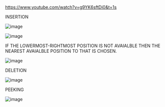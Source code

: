 https://www.youtube.com/watch?v=g9YK6sftDi0&t=1s


INSERTION

![image](https://github.com/gregbg218/DSA/assets/72642906/be928dc1-43b8-4334-a6b4-8c2411738ea4)


![image](https://github.com/gregbg218/DSA/assets/72642906/92cb3da0-abda-441c-82b3-1710b0322e5b)

IF THE LOWERMOST-RIGHTMOST POSITION IS NOT AVAIALBLE THEN THE NEAREST AVAIALBLE POSITION TO THAT IS CHOSEN.

![image](https://github.com/gregbg218/DSA/assets/72642906/0e47f498-fee0-4478-8d5a-4fab8d9cbbe3)






DELETION


![image](https://github.com/gregbg218/DSA/assets/72642906/f7c9cada-57ad-48ba-83fa-6835f4bb0c55)







PEEKING

![image](https://github.com/gregbg218/DSA/assets/72642906/e4439307-0d62-42a7-8af0-b1ccf92e3dd9)

